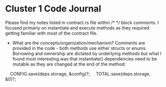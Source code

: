 # Cluster 1 Code Journal

Please find my notes listed in contract.rs file within /* */ block comments. 
I focused primarly on instantiate and execute methods as they required getting familiar with most of the contract file.

* What are the concepts/organization/mechanism?
Comments are provided in the code - both methods use either structs or enums. 
Borrowing and ownership are dictated by underlying methods but what I found most interesting was that instantiate() dependencies need to be mutable
as they are changed at the end of the method:

&nbsp;&nbsp;&nbsp;&nbsp;CONFIG.save(deps.storage, &config)?;
&nbsp;&nbsp;&nbsp;&nbsp;TOTAL.save(deps.storage, &0)?;
